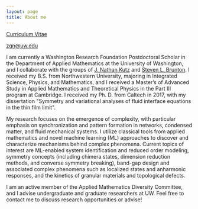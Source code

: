```yaml
---
layout: page
title: About me
---
```


[Curriculum Vitae](/assets/ZGNicolaou_CV.pdf)

[zgn@uw.edu](mailto:zgn@uw.edu)

I  am currently a Washington Research Foundation Postdoctoral Scholar in the Department of Applied Mathematics at the University of Washington, and I collaborate with the groups of [J. Nathan Kutz](https://faculty.washington.edu/kutz/) and [Steven L. Brunton](https://www.eigensteve.com/). I received my B.S. from Northwestern University, majoring in Integrated Science, Physics, and Mathematics, and I received a Master’s of Advanced Study in Applied Mathematics and Theoretical Physics in the Part III program at Cambridge. I received my Ph. D. from Caltech in 2017, with my dissertation "Symmetry and variational analyses of fluid interface equations in the thin film limit".

My research focuses on the emergence of complexity, with particular emphasis on synchronization and pattern formation in networks, condensed matter, and fluid mechanical systems. I utilize classical tools from applied mathematics and novel machine learning (ML) approaches to discover and characterize mechanisms behind complex phenomena. Current topics of interest are ML-enabled system identification and reduced order modeling, symmetry concepts (including chimera states, dimension reduction methods, and converse symmetry breaking), band-gap design and associated complex phenomena such as localized states and anharmonic responses, and the kinetics of granular materials and topological defects.

I am an active member of the Applied Mathematics Diversity Committee, and I advise undergraduate and graduate researchers at UW. Feel free to contact me to discuss research opportunities or advise!
